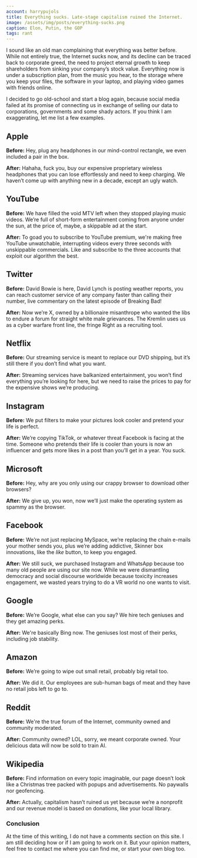 ```yaml
---
account: harrypujols
title: Everything sucks. Late-stage capitalism ruined the Internet.
image: /assets/img/posts/everything-sucks.png
caption: Elon, Putin, the GOP
tags: rant
---
```


I sound like an old man complaining that everything was better before. While not entirely true, the Internet sucks now, and its decline can be traced back to corporate greed, the need to project eternal growth to keep shareholders from sinking your company’s stock value. Everything now is under a subscription plan, from the music you hear, to the storage where you keep your files, the software in your laptop, and playing video games with friends online.

I decided to go old-school and start a blog again, because social media failed at its promise of connecting us in exchange of selling our data to corporations, governments and some shady actors. If you think I am exaggerating, let me list a few examples.

## Apple

**Before:** Hey, plug any headphones in our mind-control rectangle, we even included a pair in the box.

**After:** Hahaha, fuck you, buy our expensive proprietary wireless headphones that you can lose effortlessly and need to keep charging. We haven’t come up with anything new in a decade, except an ugly watch.

## YouTube

**Before:** We have filled the void MTV left when they stopped playing music videos. We’re full of short-form entertainment coming from anyone under the sun, at the price of, maybe, a skippable ad at the start.

**After:** To goad you to subscribe to YouTube premium, we're making free YouTube unwatchable, interrupting videos every three seconds with unskippable commercials. Like and subscribe to the three accounts that exploit our algorithm the best.

## Twitter

**Before:** David Bowie is here, David Lynch is posting weather reports, you can reach customer service of any company faster than calling their number, live commentary on the latest episode of Breaking Bad!

**After:** Now we’re X, owned by a billionaire misanthrope who wanted the libs to endure a forum for straight white male grievances. The Kremlin uses us as a cyber warfare front line, the fringe Right as a recruiting tool.

## Netflix

**Before:** Our streaming service is meant to replace our DVD shipping, but it’s still there if you don’t find what you want.

**After:** Streaming services have balkanized entertainment, you won’t find everything you’re looking for here, but we need to raise the prices to pay for the expensive shows we’re producing.

## Instagram

**Before:** We put filters to make your pictures look cooler and pretend your life is perfect.

**After:** We’re copying TikTok, or whatever threat Facebook is facing at the time. Someone who pretends their life is cooler than yours is now an influencer and gets more likes in a post than you’ll get in a year. You suck.

## Microsoft

**Before:** Hey, why are you only using our crappy browser to download other browsers?

**After:** We give up, you won, now we’ll just make the operating system as spammy as the browser.

## Facebook

**Before:** We’re not just replacing MySpace, we’re replacing the chain e-mails your mother sends you, plus we’re adding addictive, Skinner box innovations, like the _like_ button, to keep you engaged.

**After:** We still suck, we purchased Instagram and WhatsApp because too many old people are using our site now. While we were dismantling democracy and social discourse worldwide because toxicity increases engagement, we wasted years trying to do a VR world no one wants to visit.

## Google

**Before:** We’re Google, what else can you say? We hire tech geniuses and they get amazing perks.

**After:** We're basically Bing now. The geniuses lost most of their perks, including job stability.

## Amazon

**Before:** We’re going to wipe out small retail, probably big retail too.

**After:** We did it. Our employees are sub-human bags of meat and they have no retail jobs left to go to.

## Reddit

**Before:** We're the true forum of the Internet, community owned and community moderated.

**After:** Community owned? LOL, sorry, we meant corporate owned. Your delicious data will now be sold to train AI.

## Wikipedia

**Before:** Find information on every topic imaginable, our page doesn’t look like a Christmas tree packed with popups and advertisements. No paywalls nor geofencing.

**After:** Actually, capitalism hasn’t ruined us yet because we’re a nonprofit and our revenue model is based on donations, like your local library.

### Conclusion

At the time of this writing, I do not have a comments section on this site. I am still deciding how or if I am going to work on it. But your opinion matters, feel free to contact me where you can find me, or start your own blog too.

